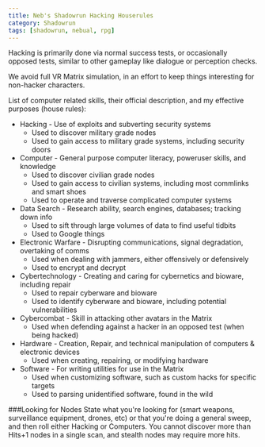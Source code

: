 ```yaml
---
title: Neb's Shadowrun Hacking Houserules
category: Shadowrun
tags: [shadowrun, nebual, rpg]
---
```


Hacking is primarily done via normal success tests, or occasionally opposed
tests, similar to other gameplay like dialogue or perception checks.

We avoid full VR Matrix simulation, in an effort to keep things interesting
for non-hacker characters.

List of computer related skills, their official description, and my effective purposes (house rules):

- Hacking - Use of exploits and subverting security systems
  - Used to discover military grade nodes
  - Used to gain access to military grade systems, including security doors
- Computer - General purpose computer literacy, poweruser skills, and knowledge
  - Used to discover civilian grade nodes
  - Used to gain access to civilian systems, including most commlinks and smart shoes
  - Used to operate and traverse complicated computer systems
- Data Search - Research ability, search engines, databases; tracking down info
  - Used to sift through large volumes of data to find useful tidbits
  - Used to Google things
- Electronic Warfare - Disrupting communications, signal degradation,
overtaking of comms
  - Used when dealing with jammers, either offensively or defensively
  - Used to encrypt and decrypt
- Cybertechnology - Creating and caring for cybernetics and bioware, including
repair
  - Used to repair cyberware and bioware
  - Used to identify cyberware and bioware, including potential vulnerabilities
- Cybercombat - Skill in attacking other avatars in the Matrix
  - Used when defending against a hacker in an opposed test (when being hacked)
- Hardware - Creation, Repair, and technical manipulation of computers
& electronic devices
  - Used when creating, repairing, or modifying hardware
- Software - For writing utilities for use in the Matrix
  - Used when customizing software, such as custom hacks for specific targets
  - Used to parsing unidentified software, found in the wild

###Looking for Nodes
State what you're looking for (smart weapons, surveillance equipment, drones,
etc) or that you're doing a general sweep, and then roll either Hacking or
Computers. You cannot discover more than Hits+1 nodes in a single scan, and
stealth nodes may require more hits.
